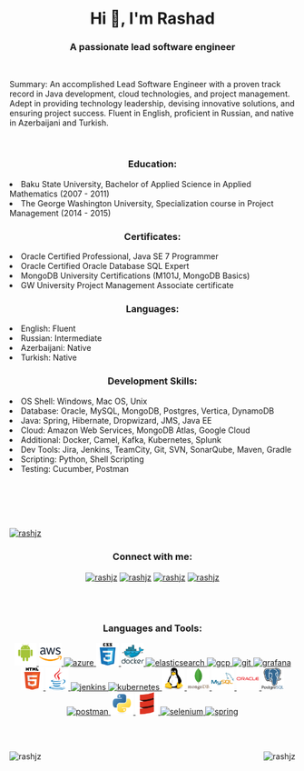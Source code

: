 <h1 align="center">Hi 👋, I'm Rashad</h1>
<h3 align="center">A passionate lead software engineer</h3>
<br/>

<p align="left"> 
Summary: An accomplished Lead Software Engineer with a proven track record in Java development, cloud technologies, and project management. Adept in providing technology leadership, devising innovative solutions, and ensuring project success. Fluent in English, proficient in Russian, and native in Azerbaijani and Turkish.
</p>
<br/>

<h3 align="center">Education:</h3>  
<li/> Baku State University, Bachelor of Applied Science in Applied Mathematics (2007 - 2011)  
<li/> The George Washington University, Specialization course in Project Management (2014 - 2015)  
<br/>

<h3 align="center">Certificates:</h3>  
<li/>	Oracle Certified Professional, Java SE 7 Programmer
<li/>	Oracle Certified Oracle Database SQL Expert
<li/>	MongoDB University Certifications (M101J, MongoDB Basics)
<li/>	GW University Project Management Associate certificate
<br/>

<h3 align="center">Languages:</h3>  
<li/>	English: Fluent
<li/>	Russian: Intermediate
<li/>	Azerbaijani: Native
<li/>	Turkish: Native
<br/>

<h3 align="center">Development Skills:</h3>  
<li/>	OS Shell: Windows, Mac OS, Unix
<li/>	Database: Oracle, MySQL, MongoDB, Postgres, Vertica, DynamoDB
<li/>	Java: Spring, Hibernate, Dropwizard, JMS, Java EE
<li/>	Cloud: Amazon Web Services, MongoDB Atlas, Google Cloud
<li/>	Additional: Docker, Camel, Kafka, Kubernetes, Splunk
<li/>	Dev Tools: Jira, Jenkins, TeamCity, Git, SVN, SonarQube, Maven, Gradle
<li/>	Scripting: Python, Shell Scripting
<li/>	Testing: Cucumber, Postman




<br/><br/><br/><br/>
<p align="left"> <a href="https://twitter.com/rashjz" target="blank"><img src="https://img.shields.io/twitter/follow/rashjz?logo=twitter&style=for-the-badge" alt="rashjz" /></a> </p>

<h3 align="center">Connect with me:</h3>
<p align="center">
<a href="https://twitter.com/rashjz" target="blank"><img align="center" src="https://raw.githubusercontent.com/rahuldkjain/github-profile-readme-generator/master/src/images/icons/Social/twitter.svg" alt="rashjz" height="30" width="40" /></a>
<a href="https://linkedin.com/in/rashjz" target="blank"><img align="center" src="https://raw.githubusercontent.com/rahuldkjain/github-profile-readme-generator/master/src/images/icons/Social/linked-in-alt.svg" alt="rashjz" height="30" width="40" /></a>
<a href="https://fb.com/rashjz" target="blank"><img align="center" src="https://raw.githubusercontent.com/rahuldkjain/github-profile-readme-generator/master/src/images/icons/Social/facebook.svg" alt="rashjz" height="30" width="40" /></a>
<a href="https://instagram.com/rashjz" target="blank"><img align="center" src="https://raw.githubusercontent.com/rahuldkjain/github-profile-readme-generator/master/src/images/icons/Social/instagram.svg" alt="rashjz" height="30" width="40" /></a>
</p>
<br/><br/>
<h3 align="center">Languages and Tools:</h3>
<p align="center"> <a href="https://developer.android.com" target="_blank" rel="noreferrer"> <img src="https://raw.githubusercontent.com/devicons/devicon/master/icons/android/android-original-wordmark.svg" alt="android" width="40" height="40"/> </a> <a href="https://aws.amazon.com" target="_blank" rel="noreferrer"> <img src="https://raw.githubusercontent.com/devicons/devicon/master/icons/amazonwebservices/amazonwebservices-original-wordmark.svg" alt="aws" width="40" height="40"/> </a> <a href="https://azure.microsoft.com/en-in/" target="_blank" rel="noreferrer"> <img src="https://www.vectorlogo.zone/logos/microsoft_azure/microsoft_azure-icon.svg" alt="azure" width="40" height="40"/> </a> <a href="https://www.w3schools.com/css/" target="_blank" rel="noreferrer"> <img src="https://raw.githubusercontent.com/devicons/devicon/master/icons/css3/css3-original-wordmark.svg" alt="css3" width="40" height="40"/> </a> <a href="https://www.docker.com/" target="_blank" rel="noreferrer"> <img src="https://raw.githubusercontent.com/devicons/devicon/master/icons/docker/docker-original-wordmark.svg" alt="docker" width="40" height="40"/> </a> <a href="https://www.elastic.co" target="_blank" rel="noreferrer"> <img src="https://www.vectorlogo.zone/logos/elastic/elastic-icon.svg" alt="elasticsearch" width="40" height="40"/> </a> <a href="https://cloud.google.com" target="_blank" rel="noreferrer"> <img src="https://www.vectorlogo.zone/logos/google_cloud/google_cloud-icon.svg" alt="gcp" width="40" height="40"/> </a> <a href="https://git-scm.com/" target="_blank" rel="noreferrer"> <img src="https://www.vectorlogo.zone/logos/git-scm/git-scm-icon.svg" alt="git" width="40" height="40"/> </a> <a href="https://grafana.com" target="_blank" rel="noreferrer"> <img src="https://www.vectorlogo.zone/logos/grafana/grafana-icon.svg" alt="grafana" width="40" height="40"/> </a> <a href="https://www.w3.org/html/" target="_blank" rel="noreferrer"> <img src="https://raw.githubusercontent.com/devicons/devicon/master/icons/html5/html5-original-wordmark.svg" alt="html5" width="40" height="40"/> </a> <a href="https://www.java.com" target="_blank" rel="noreferrer"> <img src="https://raw.githubusercontent.com/devicons/devicon/master/icons/java/java-original.svg" alt="java" width="40" height="40"/> </a> <a href="https://www.jenkins.io" target="_blank" rel="noreferrer"> <img src="https://www.vectorlogo.zone/logos/jenkins/jenkins-icon.svg" alt="jenkins" width="40" height="40"/> </a> <a href="https://kubernetes.io" target="_blank" rel="noreferrer"> <img src="https://www.vectorlogo.zone/logos/kubernetes/kubernetes-icon.svg" alt="kubernetes" width="40" height="40"/> </a> <a href="https://www.linux.org/" target="_blank" rel="noreferrer"> <img src="https://raw.githubusercontent.com/devicons/devicon/master/icons/linux/linux-original.svg" alt="linux" width="40" height="40"/> </a> <a href="https://www.mongodb.com/" target="_blank" rel="noreferrer"> <img src="https://raw.githubusercontent.com/devicons/devicon/master/icons/mongodb/mongodb-original-wordmark.svg" alt="mongodb" width="40" height="40"/> </a> <a href="https://www.mysql.com/" target="_blank" rel="noreferrer"> <img src="https://raw.githubusercontent.com/devicons/devicon/master/icons/mysql/mysql-original-wordmark.svg" alt="mysql" width="40" height="40"/> </a> <a href="https://www.oracle.com/" target="_blank" rel="noreferrer"> <img src="https://raw.githubusercontent.com/devicons/devicon/master/icons/oracle/oracle-original.svg" alt="oracle" width="40" height="40"/> </a> <a href="https://www.postgresql.org" target="_blank" rel="noreferrer"> <img src="https://raw.githubusercontent.com/devicons/devicon/master/icons/postgresql/postgresql-original-wordmark.svg" alt="postgresql" width="40" height="40"/> </a> <a href="https://postman.com" target="_blank" rel="noreferrer"> <img src="https://www.vectorlogo.zone/logos/getpostman/getpostman-icon.svg" alt="postman" width="40" height="40"/> </a> <a href="https://www.python.org" target="_blank" rel="noreferrer"> <img src="https://raw.githubusercontent.com/devicons/devicon/master/icons/python/python-original.svg" alt="python" width="40" height="40"/> </a> <a href="https://www.scala-lang.org" target="_blank" rel="noreferrer"> <img src="https://raw.githubusercontent.com/devicons/devicon/master/icons/scala/scala-original.svg" alt="scala" width="40" height="40"/> </a> <a href="https://www.selenium.dev" target="_blank" rel="noreferrer"> <img src="https://raw.githubusercontent.com/detain/svg-logos/780f25886640cef088af994181646db2f6b1a3f8/svg/selenium-logo.svg" alt="selenium" width="40" height="40"/> </a> <a href="https://spring.io/" target="_blank" rel="noreferrer"> <img src="https://www.vectorlogo.zone/logos/springio/springio-icon.svg" alt="spring" width="40" height="40"/> </a> </p>
<br/><br/>



<p>
  <img align="left" src="https://github-readme-stats.vercel.app/api/top-langs?username=rashjz&show_icons=true&locale=en&layout=compact&theme=transparent" alt="rashjz" />
</p>
<p>
  <img align="right" src="https://github-readme-stats.vercel.app/api?username=rashjz&show_icons=true&locale=en&theme=transparent" alt="rashjz" />
</p>
<br/>
